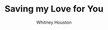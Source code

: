 ---
layout: post
title: Saving my Love for You
author: Whitney Houston
language: "Français"
image:
  artist: whitney-houston.png
---